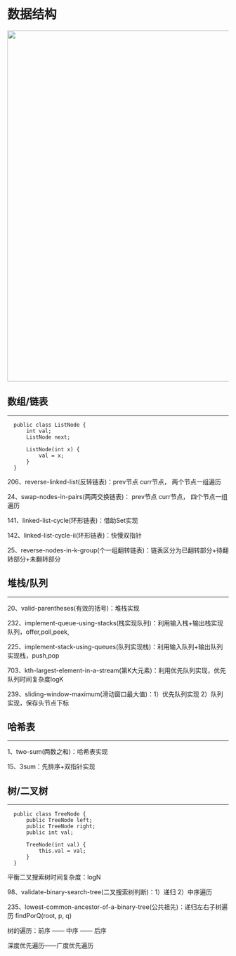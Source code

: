 # 数据结构

<img src="attachments/1efa0f87.png" width="800"/>


## 数组/链表
---

```
  public class ListNode {
      int val;
      ListNode next;

      ListNode(int x) {
          val = x;
      }
  }
```

206、reverse-linked-list(反转链表)：prev节点 curr节点， 两个节点一组遍历

24、swap-nodes-in-pairs(两两交换链表)： prev节点 curr节点， 四个节点一组遍历

141、linked-list-cycle(环形链表)：借助Set实现

142、linked-list-cycle-ii(环形链表)：快慢双指针

25、reverse-nodes-in-k-group(个一组翻转链表)：链表区分为已翻转部分+待翻转部分+未翻转部分


## 堆栈/队列
---

20、valid-parentheses(有效的括号)：堆栈实现

232、implement-queue-using-stacks(栈实现队列)：利用输入栈+输出栈实现队列，offer,poll,peek,

225、implement-stack-using-queues(队列实现栈)：利用输入队列+输出队列实现栈，push,pop

703、kth-largest-element-in-a-stream(第K大元素)：利用优先队列实现，优先队列时间复杂度logK

239、sliding-window-maximum(滑动窗口最大值)：1）优先队列实现  2）队列实现，保存头节点下标

## 哈希表
---

1、two-sum(两数之和)：哈希表实现

15、3sum：先排序+双指针实现

## 树/二叉树
---

```
  public class TreeNode {
      public TreeNode left;
      public TreeNode right;
      public int val;

      TreeNode(int val) {
          this.val = val;
      }
  }
```

平衡二叉搜索树时间复杂度：logN

98、validate-binary-search-tree(二叉搜索树判断)：1）递归  2）中序遍历

235、lowest-common-ancestor-of-a-binary-tree(公共祖先)：递归左右子树遍历 findPorQ(root, p, q)

树的遍历：前序 —— 中序 —— 后序

深度优先遍历——广度优先遍历



